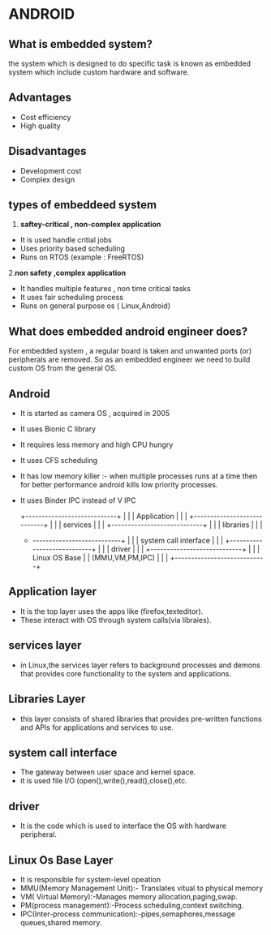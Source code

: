 # ANDROID 

## What is embedded system?

  the system which is designed to do specific task is known as embedded system which include custom hardware and software.
## Advantages

- Cost efficiency
- High quality 

## Disadvantages

- Development cost 
- Complex design

## types of embeddeed system

1. **saftey-critical , non-complex application**
 - It is used handle critial jobs
 - Uses priority based scheduling
 - Runs on RTOS (example : FreeRTOS)

2.**non safety ,complex application** 
 - It handles multiple features , non time critical tasks 
 - It uses fair scheduling process
 - Runs on general purpose os ( Linux,Android)

## What does embedded android engineer does?

For embedded system , a regular board is taken and unwanted ports (or) peripherals are removed. So as an embedded engineer we need to build custom OS from the general OS.

## Android 
 - It is started as camera OS , acquired in 2005
 - It uses Bionic C library
 - It requires less memory and high CPU hungry
 - It uses CFS scheduling
 - It has low memory killer :- when multiple processes runs at a time then for better performance android kills low priority processes. 
 - It uses Binder IPC instead of V IPC



    +----------------------------+
    |                            |
    |     Application            |
    |                            |
    +----------------------------+
    |                            |
    |       services             |
    |                            |
    +----------------------------+
    |                            |
    |       libraries            |
    |                            |
    + ---------------------------+
    |                            |
    | system call interface      |
    |                            |
    +----------------------------+
    |                            |
    |         driver             |
    |                            |
    +----------------------------+
    |                            |
    |      Linux OS Base         |
    |     (MMU,VM,PM,IPC)        |
    |                            |
    +----------------------------+

## Application layer

 - It is the top layer uses the apps like (firefox,texteditor).
 - These interact with OS through system calls(via libraies).

## services layer

 - in Linux,the services layer refers to background processes and demons that provides core functionality to the system and applications.

## Libraries Layer

 - this layer consists of shared libraries that provides pre-written functions and APIs for applications and services to use.

## system call interface

 - The gateway between user space and kernel space.
 - it is used file I/O (open(),write(),read(),close(),etc.

## driver

 - It is the code which is used to interface the OS with hardware peripheral.

## Linux Os Base Layer

 - It is responsible for system-level opeation 
 - MMU(Memory Management Unit):- Translates vitual to physical memory
 - VM( Virtual Memory):-Manages memory allocation,paging,swap.
 - PM(process management):-Process scheduling,context switching.
 - IPC(Inter-process communication):-pipes,semaphores,message queues,shared memory.
